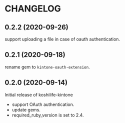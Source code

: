 # CHANGELOG

## 0.2.2 (2020-09-26)

support uploading a file in case of oauth authentication.

## 0.2.1 (2020-09-18)

rename gem to `kintone-oauth-extension`.

## 0.2.0 (2020-09-14)

Initial release of koshilife-kintone

- support OAuth authentication.
- update gems.
- required_ruby_version is set to 2.4.
